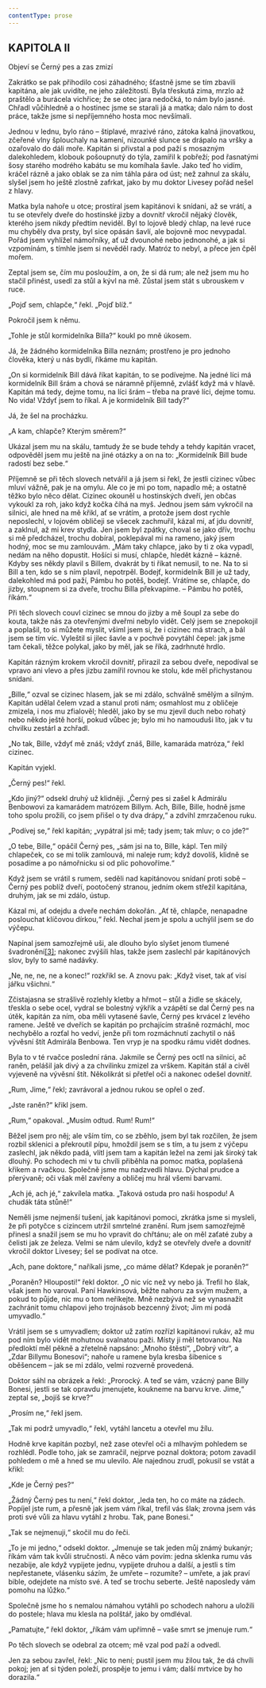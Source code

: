 ```yaml
---
contentType: prose
---
```


## KAPITOLA II  
Objeví se Černý pes a zas zmizí

Zakrátko se pak přihodilo cosi záhadného; šťastně jsme se tím zbavili kapitána, ale jak uvidíte, ne jeho záležitostí. Byla třeskutá zima, mrzlo až praštělo a burácela vichřice; že se otec jara nedočká, to nám bylo jasné. Chřadl vůčihledně a o hostinec jsme se starali já a matka; dalo nám to dost práce, takže jsme si nepříjemného hosta moc nevšímali.

Jednou v lednu, bylo ráno – štiplavé, mrazivé ráno, zátoka kalná jinovatkou, zčeřené vlny šplouchaly na kamení, nizounké slunce se drápalo na vršky a ozařovalo do dáli moře. Kapitán si přivstal a pod paží s mosazným dalekohledem, klobouk pošoupnutý do týla, zamířil k pobřeží; pod řasnatými šosy starého modrého kabátu se mu komíhala šavle. Jako teď ho vidím, kráčel rázně a jako oblak se za ním táhla pára od úst; než zahnul za skálu, slyšel jsem ho ještě zlostně zafrkat, jako by mu doktor Livesey pořád nešel z hlavy.

Matka byla nahoře u otce; prostíral jsem kapitánovi k snídani, až se vrátí, a tu se otevřely dveře do hostinské jizby a dovnitř vkročil nějaký člověk, kterého jsem nikdy předtím neviděl. Byl to lojově bledý chlap, na levé ruce mu chyběly dva prsty, byl sice opásán šavlí, ale bojovně moc nevypadal. Pořád jsem vyhlížel námořníky, ať už dvounohé nebo jednonohé, a jak si vzpomínám, s tímhle jsem si nevěděl rady. Matróz to nebyl, a přece jen čpěl mořem.

Zeptal jsem se, čím mu posloužím, a on, že si dá rum; ale než jsem mu ho stačil přinést, usedl za stůl a kývl na mě. Zůstal jsem stát s ubrouskem v ruce.

„Pojď sem, chlapče,“ řekl. „Pojď blíž.“

Pokročil jsem k němu.

„Tohle je stůl kormidelníka Billa?“ koukl po mně úkosem.

Já, že žádného kormidelníka Billa neznám; prostřeno je pro jednoho člověka, který u nás bydlí, říkáme mu kapitán.

„On si kormidelník Bill dává říkat kapitán, to se podívejme. Na jedné líci má kormidelník Bill šrám a chová se náramně příjemně, zvlášť když má v hlavě. Kapitán má tedy, dejme tomu, na líci šrám – třeba na pravé líci, dejme tomu. No vida! Vždyť jsem to říkal. A je kormidelník Bill tady?“

Já, že šel na procházku.

„A kam, chlapče? Kterým směrem?“

Ukázal jsem mu na skálu, tamtudy že se bude tehdy a tehdy kapitán vracet, odpověděl jsem mu ještě na jiné otázky a on na to: „Kormidelník Bill bude radostí bez sebe.“

Příjemně se při těch slovech netvářil a já jsem si řekl, že jestli cizinec vůbec mluví vážně, pak je na omylu. Ale co je mi po tom, napadlo mě; a ostatně těžko bylo něco dělat. Cizinec okouněl u hostinských dveří, jen občas vykoukl za roh, jako když kočka číhá na myš. Jednou jsem sám vykročil na silnici, ale hned na mě křikl, ať se vrátím, a protože jsem dost rychle neposlechl, v lojovém obličeji se všecek zachmuřil, kázal mi, ať jdu dovnitř, a zaklnul, až mi krev stydla. Jen jsem byl zpátky, choval se jako dřív, trochu si mě předcházel, trochu dobíral, poklepával mi na rameno, jaký jsem hodný, moc se mu zamlouvám. „Mám taky chlapce, jako by ti z oka vypadl, nedám na něho dopustit. Hošíci si musí, chlapče, hledět kázně – kázně. Kdyby ses někdy plavil s Billem, dvakrát by ti říkat nemusil, to ne. Na to si Bill a ten, kdo se s ním plavil, nepotrpěl. Bodejť, kormidelník Bill je už tady, dalekohled má pod paží, Pámbu ho potěš, bodejť. Vrátíme se, chlapče, do jizby, stoupnem si za dveře, trochu Billa překvapíme. – Pámbu ho potěš, říkám.“

Při těch slovech couvl cizinec se mnou do jizby a mě šoupl za sebe do kouta, takže nás za otevřenými dveřmi nebylo vidět. Celý jsem se znepokojil a poplašil, to si můžete myslit, všiml jsem si, že i cizinec má strach, a bál jsem se tím víc. Vyleštil si jilec šavle a v pochvě povytáhl čepel: jak jsme tam čekali, těžce polykal, jako by měl, jak se říká, zadrhnuté hrdlo.

Kapitán rázným krokem vkročil dovnitř, přirazil za sebou dveře, nepodíval se vpravo ani vlevo a přes jizbu zamířil rovnou ke stolu, kde měl přichystanou snídani.

„Bille,“ ozval se cizinec hlasem, jak se mi zdálo, schválně smělým a silným. Kapitán udělal čelem vzad a stanul proti nám; osmahlost mu z obličeje zmizela, i nos mu zfialověl; hleděl, jako by se mu zjevil duch nebo rohatý nebo někdo ještě horší, pokud vůbec je; bylo mi ho namouduši líto, jak v tu chvilku zestárl a zchřadl.

„No tak, Bille, vždyť mě znáš; vždyť znáš, Bille, kamaráda matróza,“ řekl cizinec.

Kapitán vyjekl.

„Černý pes!“ řekl.

„Kdo jiný?“ odsekl druhý už klidněji. „Černý pes si zašel k Admirálu Benbowovi za kamarádem matrózem Billym. Ach, Bille, Bille, hodně jsme toho spolu prožili, co jsem přišel o ty dva drápy,“ a zdvihl zmrzačenou ruku.

„Podívej se,“ řekl kapitán; „vypátral jsi mě; tady jsem; tak mluv; o co jde?“

„O tebe, Bille,“ opáčil Černý pes, „sám jsi na to, Bille, kápl. Ten milý chlapeček, co se mi tolik zamlouvá, mi naleje rum; když dovolíš, klidně se posadíme a po námořnicku si od plic pohovoříme.“

Když jsem se vrátil s rumem, seděli nad kapitánovou snídaní proti sobě – Černý pes poblíž dveří, pootočený stranou, jedním okem střežil kapitána, druhým, jak se mi zdálo, ústup.

Kázal mi, ať odejdu a dveře nechám dokořán. „Ať tě, chlapče, nenapadne poslouchat klíčovou dírkou,“ řekl. Nechal jsem je spolu a uchýlil jsem se do výčepu.

Napínal jsem samozřejmě uši, ale dlouho bylo slyšet jenom tlumené švadronění[\[3\]](./resources/undefined); nakonec zvýšili hlas, takže jsem zaslechl pár kapitánových slov, byly to samé nadávky.

„Ne, ne, ne, ne a konec!“ rozkřikl se. A znovu pak: „Když viset, tak ať visí jářku všichni.“

Zčistajasna se strašlivě rozlehly kletby a hřmot – stůl a židle se skácely, třeskla o sebe ocel, vydral se bolestný výkřik a vzápětí se dal Černý pes na útěk, kapitán za ním, oba měli vytasené šavle, Černý pes krvácel z levého ramene. Ještě ve dveřích se kapitán po prchajícím strašně rozmáchl, moc nechybělo a rozťal ho vedví, jenže při tom rozmáchnutí zachytil o náš vývěsní štít Admirála Benbowa. Ten vryp je na spodku rámu vidět dodnes.

Byla to v té rvačce poslední rána. Jakmile se Černý pes octl na silnici, ač raněn, pelášil jak divý a za chvilinku zmizel za vrškem. Kapitán stál a civěl vyjeveně na vývěsní štít. Několikrát si přetřel oči a nakonec odešel dovnitř.

„Rum, Jime,“ řekl; zavrávoral a jednou rukou se opřel o zeď.

„Jste raněn?“ křikl jsem.

„Rum,“ opakoval. „Musím odtud. Rum! Rum!“

Běžel jsem pro něj; ale vším tím, co se zběhlo, jsem byl tak rozčilen, že jsem rozbil sklenici a překroutil pípu, hmoždil jsem se s tím, a tu jsem z výčepu zaslechl, jak někdo padá, vlítl jsem tam a kapitán ležel na zemi jak široký tak dlouhý. Po schodech mi v tu chvíli přiběhla na pomoc matka, poplašená křikem a rvačkou. Společně jsme mu nadzvedli hlavu. Dýchal prudce a přerývaně; oči však měl zavřeny a obličej mu hrál všemi barvami.

„Ach jé, ach jé,“ zakvílela matka. „Taková ostuda pro naši hospodu! A chudák táta stůně!“

Neměli jsme nejmenší tušení, jak kapitánovi pomoci, zkrátka jsme si mysleli, že při potyčce s cizincem utržil smrtelné zranění. Rum jsem samozřejmě přinesl a snažil jsem se mu ho vpravit do chřtánu; ale on měl zaťaté zuby a čelisti jak ze železa. Velmi se nám ulevilo, když se otevřely dveře a dovnitř vkročil doktor Livesey; šel se podívat na otce.

„Ach, pane doktore,“ naříkali jsme, „co máme dělat? Kdepak je poraněn?“

„Poraněn? Hlouposti!“ řekl doktor. „O nic víc než vy nebo já. Trefil ho šlak, však jsem ho varoval. Paní Hawkinsová, běžte nahoru za svým mužem, a pokud to půjde, nic mu o tom neříkejte. Mně nezbývá než se vynasnažit zachránit tomu chlapovi jeho trojnásob bezcenný život; Jim mi podá umyvadlo.“

Vrátil jsem se s umyvadlem; doktor už zatím rozřízl kapitánovi rukáv, až mu pod ním bylo vidět mohutnou svalnatou paži. Místy ji měl tetovanou. Na předloktí měl pěkně a zřetelně napsáno: „Mnoho štěstí“, „Dobrý vítr“, a „Zdar Billymu Bonesovi“; nahoře u ramene byla kresba šibenice s oběšencem – jak se mi zdálo, velmi rozverně provedená.

Doktor sáhl na obrázek a řekl: „Prorocký. A teď se vám, vzácný pane Billy Bonesi, jestli se tak opravdu jmenujete, koukneme na barvu krve. Jime,“ zeptal se, „bojíš se krve?“

„Prosím ne,“ řekl jsem.

„Tak mi podrž umyvadlo,“ řekl, vytáhl lancetu a otevřel mu žílu.

Hodně krve kapitán pozbyl, než zase otevřel oči a mlhavým pohledem se rozhlédl. Podle toho, jak se zamračil, nejprve poznal doktora; potom zavadil pohledem o mě a hned se mu ulevilo. Ale najednou zrudl, pokusil se vstát a křikl:

„Kde je Černý pes?“

„Žádný Černý pes tu není,“ řekl doktor, „leda ten, ho co máte na zádech. Popíjel jste rum, a přesně jak jsem vám říkal, trefil vás šlak; zrovna jsem vás proti své vůli za hlavu vytáhl z hrobu. Tak, pane Bonesi.“

„Tak se nejmenuji,“ skočil mu do řeči.

„To je mi jedno,“ odsekl doktor. „Jmenuje se tak jeden můj známý bukanýr; říkám vám tak kvůli stručnosti. A něco vám povím: jedna sklenka rumu vás nezabije, ale když vypijete jednu, vypijete druhou a další, a jestli s tím nepřestanete, vlásenku sázím, že umřete – rozumíte? – umřete, a jak praví bible, odejdete na místo své. A teď se trochu seberte. Ještě naposledy vám pomohu na lůžko.“

Společně jsme ho s nemalou námahou vytáhli po schodech nahoru a uložili do postele; hlava mu klesla na polštář, jako by omdléval.

„Pamatujte,“ řekl doktor, „říkám vám upřímně – vaše smrt se jmenuje rum.“

Po těch slovech se odebral za otcem; mě vzal pod paží a odvedl.

Jen za sebou zavřel, řekl: „Nic to není; pustil jsem mu žilou tak, že dá chvíli pokoj; jen ať si týden poleží, prospěje to jemu i vám; další mrtvice by ho dorazila.“
